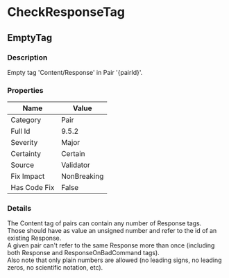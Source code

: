 ﻿---  
uid: Validator_9_5_2  
---

# CheckResponseTag

## EmptyTag

### Description

Empty tag 'Content\/Response' in Pair '{pairId}'.

### Properties

| Name         | Value       |
| ------------ | ----------- |
| Category     | Pair        |
| Full Id      | 9.5.2       |
| Severity     | Major       |
| Certainty    | Certain     |
| Source       | Validator   |
| Fix Impact   | NonBreaking |
| Has Code Fix | False       |

### Details

The Content tag of pairs can contain any number of Response tags.  
Those should have as value an unsigned number and refer to the id of an existing Response.  
A given pair can't refer to the same Response more than once (including both Response and ResponseOnBadCommand tags).  
Also note that only plain numbers are allowed (no leading signs, no leading zeros, no scientific notation, etc).
